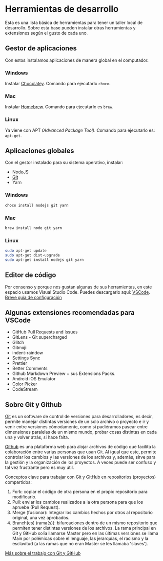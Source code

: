 # Herramientas de desarrollo

Esta es una lista básica de herramientas para tener un taller local de desarrollo. Sobre esta base pueden instalar otras herramientas y extensiones según el gusto de cada uno.

## Gestor de aplicaciones

Con estos instalamos aplicaciones de manera global en el computador.

### Windows

Instalar [Chocolatey](https://chocolatey.org/install). Comando para ejecutarlo `choco`.

### Mac

Instalar [Homebrew](https://brew.sh/). Comando para ejecutarlo es `brew`.

### Linux

Ya viene con APT _(Advanced Package Tool)_. Comando para ejecutarlo es: `apt-get`.

## Aplicaciones globales

Con el gestor instalado para su sistema operativo, instalar:

- NodeJS
- [Git](#sobre-git-y-github)
- Yarn

### Windows

```bash
choco install nodejs git yarn
```

### Mac

```bash
brew install node git yarn
```

### Linux

```bash
sudo apt-get update
sudo apt-get dist-upgrade
sudo apt-get install nodejs git yarn
```

## Editor de código

Por consenso y porque nos gustan algunas de sus herramientas, en este espacio usamos Visual Studio Code. Puedes descargarlo aquí: [VSCode](https://code.visualstudio.com/).
[Breve guía de configuración]('/tutoriales/vscode.md')

## Algunas extensiones recomendadas para VSCode

- GitHub Pull Requests and Issues
- GitLens - Git supercharged
- Glitch
- Gitmoji
- indent-raindow
- Settings Sync
- Prettier
- Better Comments
- Github Markdown Preview + sus Extensions Packs.
- Android iOS Emulator
- Color Picker
- CodeStream

## Sobre Git y Github

[Git](https://git-scm.com/) es un software de control de versiones para desarrolladores, es decir, permite manejar distintas versiones de un solo archivo o proyecto e ir y venir entre versiones cómodamente, como si pudiéramos pasear entre dimensiones paralelas de un mismo mundo, probar cosas distintas en cada una y volver atrás, si hace falta. 

[Github](https://github.com/) es una plataforma web para alojar archivos de código que facilita la colaboración entre varias personas que usan Git. Al igual que este, permite controlar los cambios y las versiones de los archivos y, además, sirve para la gestión y la organización de los proyectos. A veces puede ser confuso y tal vez frustrante pero es muy útil. 

Conceptos clave para trabajar con Git y GitHub en repositorios (proyectos) compartidos:

1. Fork: copiar el código de otra persona en el propio repositorio para modificarlo.
2. Pull: enviar los cambios realizados a la otra persona para que los apruebe (Pull Request). 
3. Merge (fusionar): Integrar los cambios hechos por otros al repositorio original, una vez aprobados.
4. Branch(es) (rama(s)): bifurcaciones dentro de un mismo repositorio que permiten tener distintas versiones de los archivos. La rama principal en Git y GitHub solía llamarse Master pero en las últimas versiones se llama Main por polémicas sobre el lenguaje, las jerarquías, el racismo y la esclavitud (a las ramas que no eran Master se les llamaba 'slaves'). 

[Más sobre el trabajo con Git y GitHub]('/programacion-creativa/tutoriales/git-github/guia-breve.md')

